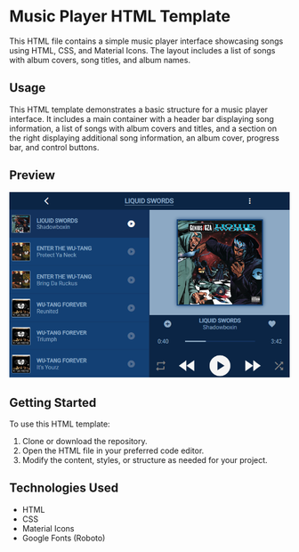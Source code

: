 # Music Player HTML Template

This HTML file contains a simple music player interface showcasing songs using HTML, CSS, and Material Icons. The layout includes a list of songs with album covers, song titles, and album names.

## Usage

This HTML template demonstrates a basic structure for a music player interface. It includes a main container with a header bar displaying song information, a list of songs with album covers and titles, and a section on the right displaying additional song information, an album cover, progress bar, and control buttons.

## Preview

![Music Player Preview](img/music-player-preview.png)

## Getting Started

To use this HTML template:

1. Clone or download the repository.
2. Open the HTML file in your preferred code editor.
3. Modify the content, styles, or structure as needed for your project.

## Technologies Used

- HTML
- CSS
- Material Icons
- Google Fonts (Roboto)
